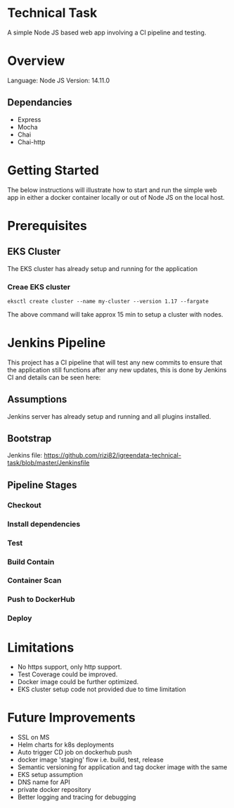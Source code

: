 # Technical Task
A simple Node JS based web app involving a CI pipeline and testing.

# Overview

Language: Node JS
Version: 14.11.0

## Dependancies

- Express
- Mocha
- Chai
- Chai-http

# Getting Started
The below instructions will illustrate how to start and run the simple web app in either a docker container locally or out of Node JS on the local host.

# Prerequisites

## EKS Cluster
The EKS cluster has already setup and running for the application

### Creae EKS cluster 
```
eksctl create cluster --name my-cluster --version 1.17 --fargate
```
The above command will take approx 15 min to setup a cluster with nodes.
# Jenkins Pipeline
This project has a CI pipeline that will test any new commits to ensure that the application still functions after any new updates,
 this is done by Jenkins CI and details can be seen here:
## Assumptions

Jenkins server has already setup and running and all plugins installed.
   
## Bootstrap

Jenkins file: https://github.com/rizi82/igreendata-technical-task/blob/master/Jenkinsfile

## Pipeline Stages

### Checkout
### Install dependencies
### Test
### Build Contain
### Container Scan
### Push to DockerHub
### Deploy
# Limitations

* No https support, only http support.
* Test Coverage could be improved.
* Docker image could be further optimized.
* EKS cluster setup code not provided due to time limitation

# Future Improvements

 - SSL on MS
 - Helm charts for k8s deployments
 - Auto trigger CD job on dockerhub push
 - docker image 'staging' flow i.e. build, test, release
 - Semantic versioning for application and tag docker image with the same
 - EKS setup assumption
 - DNS name for API
 - private docker repository
 - Better logging and tracing for debugging
